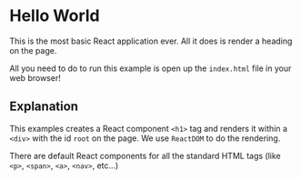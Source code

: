 # Hello World

This is the most basic React application ever. All it does is render a heading on the page.

All you need to do to run this example is open up the `index.html` file in your web browser!


## Explanation

This examples creates a React component `<h1>` tag and renders it within a `<div>` with the id `root` on the page. We use `ReactDOM` to do the rendering.

There are default React components for all the standard HTML tags (like `<p>`, `<span>`, `<a>`, `<nav>`, etc...)


